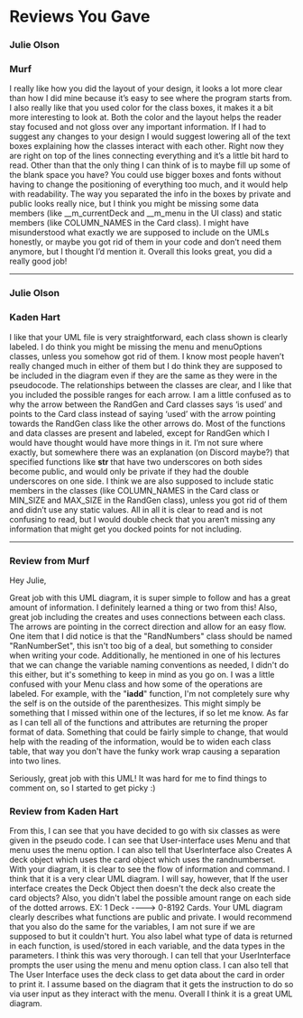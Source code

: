 # Reviews You Gave

### Julie Olson
### Murf

I really like how you did the layout of your design, it looks a lot more clear than how I did mine because it’s easy to see where the program starts from. I also really like that you used color for the class boxes, it makes it a bit more interesting to look at. Both the color and the layout helps the reader stay focused and not gloss over any important information. If I had to suggest any changes to your design I would suggest lowering all of the text boxes explaining how the classes interact with each other. Right now they are right on top of the lines connecting everything and it’s a little bit hard to read. Other than that the only thing I can think of is to maybe fill up some of the blank space you have? You could use bigger boxes and fonts without having to change the positioning of everything too much, and it would help with readability. The way you separated the info in the boxes by private and public looks really nice, but I think you might be missing some data members (like __m_currentDeck and __m_menu in the UI class) and static members (like COLUMN_NAMES in the Card class). I might have misunderstood what exactly we are supposed to include on the UMLs honestly, or maybe you got rid of them in your code and don’t need them anymore, but I thought I’d mention it. Overall this looks great, you did a really good job!

------------------------------------------------------------

### Julie Olson
### Kaden Hart

I like that your UML file is very straightforward, each class shown is clearly labeled. I do think you might be missing the menu and menuOptions classes, unless you somehow got rid of them. I know most people haven’t really changed much in either of them but I do think they are supposed to be included in the diagram even if they are the same as they were in the pseudocode. The relationships between the classes are clear, and I like that you included the possible ranges for each arrow. I am a little confused as to why the arrow between the RandGen and Card classes says ‘is used’ and points to the Card class instead of saying ‘used’ with the arrow pointing towards the RandGen class like the other arrows do. Most of the functions and data classes are present and labeled, except for RandGen which I would have thought would have more things in it. I’m not sure where exactly, but somewhere there was an explanation (on Discord maybe?) that specified functions like __str__ that have two underscores on both sides become public, and would only be private if they had the double underscores on one side. I think we are also supposed to include static members in the classes (like COLUMN_NAMES in the Card class or MIN_SIZE and MAX_SIZE in the RandGen class), unless you got rid of them and didn’t use any static values. All in all it is clear to read and is not confusing to read, but I would double check that you aren’t missing any information that might get you docked points for not including.

------------------------------------------------------------

### Review from Murf
Hey Julie, 

Great job with this UML diagram, it is super simple to follow and has a great amount of information. I definitely learned a thing or two from this! Also, great job including the creates and uses connections between each class. The arrows are pointing in the correct direction and allow for an easy flow. One item that I did notice is that the "RandNumbers" class should be named "RanNumberSet", this isn't too big of a deal, but something to consider when writing your code. Additionally, he mentioned in one of his lectures that we can change the variable naming conventions as needed, I didn't do this either, but it's something to keep in mind as you go on. I was a little confused with your Menu class and how some of the operations are labeled. For example, with the "__iadd__" function, I'm not completely sure why the self is on the outside of the parenthesizes. This might simply be something that I missed within one of the lectures, if so let me know. As far as I can tell all of the functions and attributes are returning the proper format of data. Something that could be fairly simple to change, that would help with the reading of the information, would be to widen each class table, that way you don't have the funky work wrap causing a separation into two lines.

Seriously, great job with this UML! It was hard for me to find things to comment on, so I started to get picky :)

### Review from Kaden Hart

From this, I can see that you have decided to go with six classes as were given in the pseudo code. I can see that User-interface uses Menu and that menu uses the menu option. I can also tell that UserInterface also Creates A deck object which uses the card object which uses the randnumberset. With your diagram, it is clear to see the flow of information and command. I think that it is a very clear UML diagram. I will say, however, that If the user interface creates the Deck Object then doesn't the deck also create the card objects? Also, you didn't label the possible amount range on each side of the dotted arrows. EX: 1 Deck ----> 0-8192 Cards. Your UML diagram clearly describes what functions are public and private. I would recommend that you also do the same for the variables, I am not sure if we are supposed to but it couldn't hurt.
You also label what type of data is returned in each function, is used/stored in each variable, and the data types in the parameters. I think this was very thorough. I can tell that your UserInterface prompts the user using the menu and menu option class. I can also tell that The User Interface uses the deck class to get data about the card in order to print it. I assume based on the diagram that it gets the instruction to do so via user input as they interact with the menu. Overall I think it is a great UML diagram.
